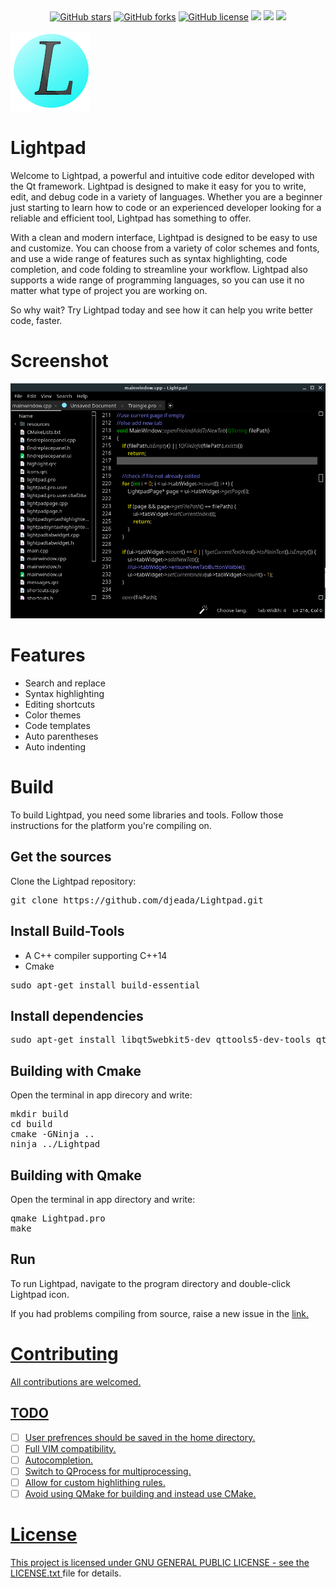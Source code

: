 <div align="center">
<a href="https://github.com/djeada/Lightpad/stargazers"><img alt="GitHub stars" src="https://img.shields.io/github/stars/djeada/Lightpad"></a>
<a href="https://github.com/djeada/Lightpad/network"><img alt="GitHub forks" src="https://img.shields.io/github/forks/djeada/Lightpad"></a>
<a href="https://github.com/djeada/Lightpad/blob/master/LICENSE.txt"><img alt="GitHub license" src="https://img.shields.io/github/license/djeada/Lightpad"></a>
<a href=""><img src="https://img.shields.io/badge/contributions-welcome-brightgreen.svg?style=flat"></a>
<a href=""><img src="https://img.shields.io/badge/version-0.1--beta-brightgreen"></a>
<a href=""><img src="https://img.shields.io/badge/-beta-orange"></a>
</div>

![Lightpad](https://github.com/djeada/Lightpad/blob/master/App/resources/icons/app.png)

# Lightpad
Welcome to Lightpad, a powerful and intuitive code editor developed with the Qt framework. Lightpad is designed to make it easy for you to write, edit, and debug code in a variety of languages. Whether you are a beginner just starting to learn how to code or an experienced developer looking for a reliable and efficient tool, Lightpad has something to offer.

With a clean and modern interface, Lightpad is designed to be easy to use and customize. You can choose from a variety of color schemes and fonts, and use a wide range of features such as syntax highlighting, code completion, and code folding to streamline your workflow. Lightpad also supports a wide range of programming languages, so you can use it no matter what type of project you are working on.

So why wait? Try Lightpad today and see how it can help you write better code, faster.

<h1>Screenshot</h1>

![Alt text](https://github.com/djeada/Lightpad/blob/master/screenshot.png)

<h1>Features</h1>

* Search and replace
* Syntax highlighting
* Editing shortcuts
* Color themes
* Code templates
* Auto parentheses
* Auto indenting

<h1>Build</h1>
To build Lightpad, you need some libraries and tools.  Follow those instructions for the platform you're compiling on.

<h2>Get the sources</h2>
Clone the Lightpad repository:
<br>
<pre>git clone https://github.com/djeada/Lightpad.git</pre>

<h2>Install Build-Tools</h2>

<ul>  
<li> A C++ compiler supporting C++14 </li>
<li> Cmake </li>
</ul>
<pre>sudo apt-get install build-essential</pre>

<h2>Install dependencies</h2>
<pre>sudo apt-get install libqt5webkit5-dev qttools5-dev-tools qt5-default</pre>
                     
<h2>Building with Cmake</h2>
Open the terminal in app direcory and write: 
<pre>mkdir build
cd build
cmake -GNinja ..
ninja ../Lightpad</pre>

<h2>Building with Qmake</h2>
Open the terminal in app directory and write: 
<br>
<pre>qmake Lightpad.pro
make</pre>

<h2>Run</h2>
To run Lightpad, navigate to the program directory and double-click Lightpad icon.

If you had problems compiling from source, raise a new issue in the <a href = https://github.com/djeada/lightpad/issues> link</href>.

<h1>Contributing </h1>
All contributions are welcomed.

## TODO

- [ ] User prefrences should be saved in the home directory. 
- [ ] Full VIM compatibility.
- [ ] Autocompletion.
- [ ] Switch to QProcess for multiprocessing.
- [ ] Allow for custom highlithing rules. 
- [ ] Avoid using QMake for building and instead use CMake.

<h1>License</h1>
This project is licensed under  GNU GENERAL PUBLIC LICENSE - see the <a href='https://github.com/djeada/Lightpad/blob/master/LICENSE'> LICENSE.txt </a> file for details.

